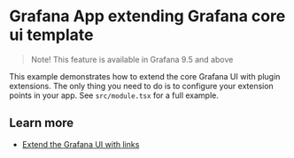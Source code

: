 # Grafana App extending Grafana core ui template

> Note! This feature is available in Grafana 9.5 and above

This example demonstrates how to extend the core Grafana UI with plugin extensions. The only thing you need to do is to configure your extension points in your app. See `src/module.tsx` for a full example.

## Learn more

- [Extend the Grafana UI with links](https://grafana.com/docs/grafana/latest/developers/plugins/extend-the-grafana-ui-with-links/)
